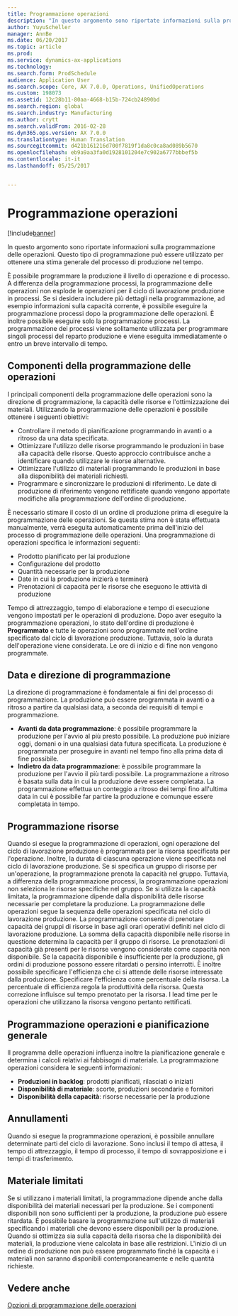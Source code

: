 ```yaml
---
title: Programmazione operazioni
description: "In questo argomento sono riportate informazioni sulla programmazione delle operazioni. Questo tipo di programmazione può essere utilizzato per ottenere una stima generale del processo di produzione nel tempo."
author: YuyuScheller
manager: AnnBe
ms.date: 06/20/2017
ms.topic: article
ms.prod: 
ms.service: dynamics-ax-applications
ms.technology: 
ms.search.form: ProdSchedule
audience: Application User
ms.search.scope: Core, AX 7.0.0, Operations, UnifiedOperations
ms.custom: 198073
ms.assetid: 12c28b11-80aa-4668-b15b-724cb24890bd
ms.search.region: global
ms.search.industry: Manufacturing
ms.author: crytt
ms.search.validFrom: 2016-02-28
ms.dyn365.ops.version: AX 7.0.0
ms.translationtype: Human Translation
ms.sourcegitcommit: d421b161216d700f7819f1da8c0ca8ad089b5670
ms.openlocfilehash: eb9a9aa3fa0d1928101204e7c902a6777bbbef5b
ms.contentlocale: it-it
ms.lasthandoff: 05/25/2017


---
```


# <a name="operations-scheduling"></a>Programmazione operazioni

[!include[banner](../includes/banner.md)]


In questo argomento sono riportate informazioni sulla programmazione delle operazioni. Questo tipo di programmazione può essere utilizzato per ottenere una stima generale del processo di produzione nel tempo.

È possibile programmare la produzione il livello di operazione e di processo. A differenza della programmazione processi, la programmazione delle operazioni non esplode le operazioni per il ciclo di lavorazione produzione in processi. Se si desidera includere più dettagli nella programmazione, ad esempio informazioni sulla capacità corrente, è possibile eseguire la programmazione processi dopo la programmazione delle operazioni. È inoltre possibile eseguire solo la programmazione processi. La programmazione dei processi viene solitamente utilizzata per programmare singoli processi del reparto produzione e viene eseguita immediatamente o entro un breve intervallo di tempo.

## <a name="components-of-operations-scheduling"></a>Componenti della programmazione delle operazioni
I principali componenti della programmazione delle operazioni sono la direzione di programmazione, la capacità delle risorse e l'ottimizzazione dei materiali. Utilizzando la programmazione delle operazioni è possibile ottenere i seguenti obiettivi:

-   Controllare il metodo di pianificazione programmando in avanti o a ritroso da una data specificata.
-   Ottimizzare l'utilizzo delle risorse programmando le produzioni in base alla capacità delle risorse. Questo approccio contribuisce anche a identificare quando utilizzare le risorse alternative.
-   Ottimizzare l'utilizzo di materiali programmando le produzioni in base alla disponibilità dei materiali richiesti.
-   Programmare e sincronizzare le produzioni di riferimento. Le date di produzione di riferimento vengono rettificate quando vengono apportate modifiche alla programmazione dell'ordine di produzione.

È necessario stimare il costo di un ordine di produzione prima di eseguire la programmazione delle operazioni. Se questa stima non è stata effettuata manualmente, verrà eseguita automaticamente prima dell'inizio del processo di programmazione delle operazioni. Una programmazione di operazioni specifica le informazioni seguenti:

-   Prodotto pianificato per lai produzione
-   Configurazione del prodotto
-   Quantità necessarie per la produzione
-   Date in cui la produzione inizierà e terminerà
-   Prenotazioni di capacità per le risorse che eseguono le attività di produzione

Tempo di attrezzaggio, tempo di elaborazione e tempo di esecuzione vengono impostati per le operazioni di produzione. Dopo aver eseguito la programmazione operazioni, lo stato dell'ordine di produzione è **Programmato** e tutte le operazioni sono programmate nell'ordine specificato dal ciclo di lavorazione produzione. Tuttavia, solo la durata dell'operazione viene considerata. Le ore di inizio e di fine non vengono programmate.

## <a name="scheduling-direction-and-date"></a>Data e direzione di programmazione
La direzione di programmazione è fondamentale ai fini del processo di programmazione. La produzione può essere programmata in avanti o a ritroso a partire da qualsiasi data, a seconda dei requisiti di tempi e programmazione.

-   **Avanti da data programmazione**: è possibile programmare la produzione per l'avvio al più presto possibile. La produzione può iniziare oggi, domani o in una qualsiasi data futura specificata. La produzione è programmata per proseguire in avanti nel tempo fino alla prima data di fine possibile.
-   **Indietro da data programmazione**: è possibile programmare la produzione per l'avvio il più tardi possibile. La programmazione a ritroso è basata sulla data in cui la produzione deve essere completata. La programmazione effettua un conteggio a ritroso dei tempi fino all'ultima data in cui è possibile far partire la produzione e comunque essere completata in tempo.

## <a name="resource-scheduling"></a>Programmazione risorse
Quando si esegue la programmazione di operazioni, ogni operazione del ciclo di lavorazione produzione è programmata per la risorsa specificata per l'operazione. Inoltre, la durata di ciascuna operazione viene specificata nel ciclo di lavorazione produzione. Se si specifica un gruppo di risorse per un'operazione, la programmazione prenota la capacità nel gruppo. Tuttavia, a differenza della programmazione processi, la programmazione operazioni non seleziona le risorse specifiche nel gruppo. Se si utilizza la capacità limitata, la programmazione dipende dalla disponibilità delle risorse necessarie per completare la produzione. La programmazione delle operazioni segue la sequenza delle operazioni specificata nel ciclo di lavorazione produzione. La programmazione consente di prenotare capacità dei gruppi di risorse in base agli orari operativi definiti nel ciclo di lavorazione produzione. La somma della capacità disponibile nelle risorse in questione determina la capacità per il gruppo di risorse. Le prenotazioni di capacità già presenti per le risorse vengono considerate come capacità non disponibile. Se la capacità disponibile è insufficiente per la produzione, gli ordini di produzione possono essere ritardati o persino interrotti. È inoltre possibile specificare l'efficienza che ci si attende delle risorse interessate dalla produzione. Specificare l'efficienza come percentuale della risorsa. La percentuale di efficienza regola la produttività della risorsa. Questa correzione influisce sul tempo prenotato per la risorsa. I lead time per le operazioni che utilizzano la risorsa vengono pertanto rettificati.

## <a name="operations-scheduling-and-master-planning"></a>Programmazione operazioni e pianificazione generale
Il programma delle operazioni influenza inoltre la pianificazione generale e determina i calcoli relativi ai fabbisogni di materiale. La programmazione operazioni considera le seguenti informazioni:

-   **Produzioni in backlog**: prodotti pianificati, rilasciati o iniziati
-   **Disponibilità di materiale**: scorte, produzioni secondarie e fornitori
-   **Disponibilità della capacità**: risorse necessarie per la produzione

## <a name="cancellations"></a>Annullamenti
Quando si esegue la programmazione operazioni, è possibile annullare determinate parti del ciclo di lavorazione. Sono inclusi il tempo di attesa, il tempo di attrezzaggio, il tempo di processo, il tempo di sovrapposizione e i tempi di trasferimento.

## <a name="finite-materials"></a>Materiale limitati
Se si utilizzano i materiali limitati, la programmazione dipende anche dalla disponibilità dei materiali necessari per la produzione. Se i componenti disponibili non sono sufficienti per la produzione, la produzione può essere ritardata. È possibile basare la programmazione sull'utilizzo di materiali specificando i materiali che devono essere disponibili per la produzione. Quando si ottimizza sia sulla capacità della risorsa che la disponibilità dei materiali, la produzione viene calcolata in base alle restrizioni. L'inizio di un ordine di produzione non può essere programmato finché la capacità e i materiali non saranno disponibili contemporaneamente e nelle quantità richieste.

<a name="see-also"></a>Vedere anche
--------

[Opzioni di programmazione delle operazioni](operation-scheduling-options.md)




